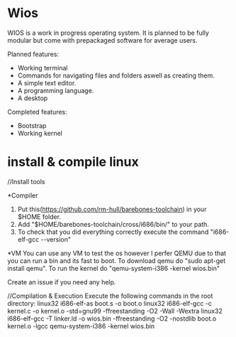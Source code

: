 # Wios
WIOS is a work in progress operating system.
It is planned to be fully modular but come with
prepackaged software for average users.

Planned features:
 - Working terminal
 - Commands for navigating files and folders aswell as creating them.
 - A simple text editor.
 - A programming language.
 - A desktop

Completed features:
 - Bootstrap
 - Working kernel

# install & compile linux

//Install tools

*Compiler
1. Put this(https://github.com/rm-hull/barebones-toolchain) in your $HOME folder.
2. Add "$HOME/barebones-toolchain/cross/i686/bin/" to your path.
3. To check that you did everything correctly execute the command "i686-elf-gcc --version"

*VM
You can use any VM to test the os however I perfer QEMU due to that you can run a bin
and its fast to boot. To download qemu do "sudo apt-get install qemu". To run the kernel do
"qemu-system-i386 -kernel wios.bin"

Create an issue if you need any help.

//Compilation & Execution
Execute the following commands in the root directory:
linux32 i686-elf-as boot.s -o boot.o
linux32 i686-elf-gcc -c kernel.c -o kernel.o -std=gnu99 -ffreestanding -O2 -Wall -Wextra
linux32 i686-elf-gcc -T linker.ld -o wios.bin -ffreestanding -O2 -nostdlib boot.o kernel.o -lgcc
qemu-system-i386 -kernel wios.bin
